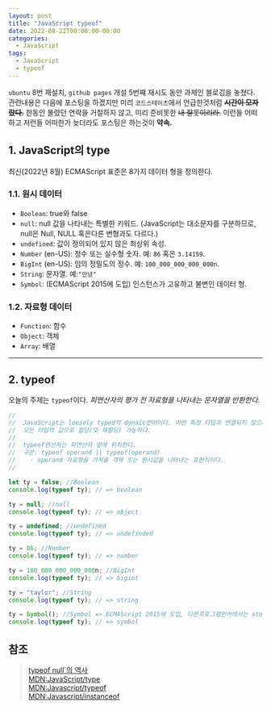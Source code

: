 ```yaml
---
layout: post
title: "JavaScript typeof"
date: 2022-08-22T00:00:00-00:00
categories:
  - JavaScript
tags:
  - JavaScript
  - typeof
---
```


`ubuntu` 8번 재설치, `github pages` 개설 5번쨰 재시도 동안 과제인 블로깅을 놓쳤다. 관련내용은 다음에 포스팅을 하겠지만 미리 `코드스테이츠`에서 언급한것처럼 ~~**시간이 모자랐다.**~~ 한동안 몰렸던 연락을 거절하지 않고, 미리 준비못한 ~~내 잘못이리라.~~ 이런들 어떠하고 저런들 어떠한가 늦더라도 포스팅은 하는것이 **약속.**

## 1. JavaScript의 type

최신(2022년 8월) ECMAScript 표준은 8가지 데이터 형을 정의한다.

### 1.1. 원시 데이터

- `Boolean`: true와 false
- `null`: null 값을 나타내는 특별한 키워드. (JavaScript는 대소문자를 구분하므로, null은 Null, NULL 혹은다른 변형과도 다르다.)
- `undefined`: 값이 정의되어 있지 않은 최상위 속성.
- `Number` (en-US): 정수 또는 실수형 숫자. 예: `86` 혹은 `3.14159`.
- `BigInt` (en-US): 임의 정밀도의 정수. 예: `100_000_000_000_000n`.
- `String`: 문자열. 예:`"안녕"`
- `Symbol`: (ECMAScript 2015에 도입) 인스턴스가 고유하고 불변인 데이터 형.

### 1.2. 자료형 데이터

- `Function`: 함수
- `Object`: 객체
- `Array`: 배열

---

## 2. typeof

오늘의 주제는 `typeof`이다.
_피연산자의 평가 전 자료형을 나타내는 문자열을 반환한다._

```javascript
//
//  JavaScript는 loosely typed의 dynaic언어이다. 어떤 특정 타입과 연결되지 않으며
//  모든 타입의 값으로 할당(및 재할당) 가능하다.
//
//  typeof연산자는 피연산자 앞에 위치한다.
//  구문: typeof operand || typeof(operand)
//    - operand 자료형을 가져올 객체 또는 원시값을 나타내는 표현식이다.
//

let ty = false; //Boolean
console.log(typeof ty); // => boolean

ty = null; //null
console.log(typeof ty); // => object

ty = undefined; //undefined
console.log(typeof ty); // => undefinded

ty = 86; //Number
console.log(typeof ty); // => number

ty = 100_000_000_000_000n; //BigInt
console.log(typeof ty); // => bigint

ty = "taylor"; //String
console.log(typeof ty); // => string

ty = Symbol(); //Symbol => ECMAScript 2015에 도입, 다른프로그램언어에서는 atom이라고함.
console.log(typeof ty); // => symbol
```

## 참조

> [typeof null`의 역사](https://2ality.com/2013/10/typeof-null.html)  
> [MDN:JavaScript/type](https://developer.mozilla.org/ko/docs/Web/JavaScript/Data_structures)  
> [MDN:Javascript/typeof](https://developer.mozilla.org/ko/docs/Web/JavaScript/Reference/Operators/typeof)  
> [MDN:Javascript/instanceof](https://developer.mozilla.org/ko/docs/Web/JavaScript/Reference/Operators/instanceof)
